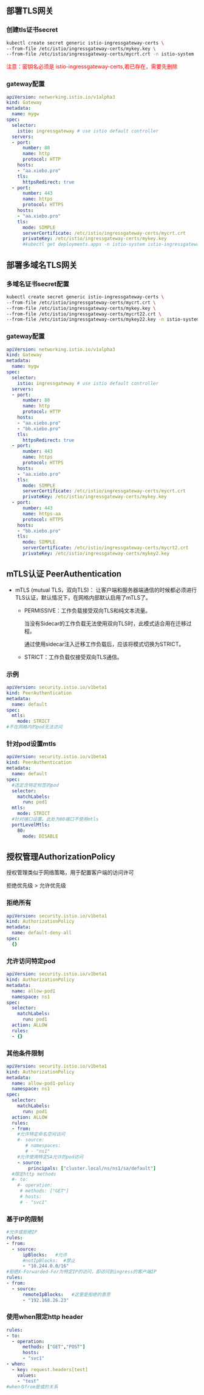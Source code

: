 ## 部署TLS网关

### 创建tls证书secret
```bash
kubectl create secret generic istio-ingressgateway-certs \
--from-file /etc/istio/ingressgateway-certs/mykey.key \
--from-file /etc/istio/ingressgateway-certs/mycrt.crt -n istio-system
```
<font color='red'>注意：密钥名必须是 istio-ingressgateway-certs,若已存在，需要先删除</font>

### gateway配置

```yaml
apiVersion: networking.istio.io/v1alpha3
kind: Gateway
metadata:
  name: mygw
spec:
  selector:
    istio: ingressgateway # use istio default controller
  servers:
  - port:
      number: 80
      name: http
      protocol: HTTP
    hosts:
    - "aa.xiebo.pro"
    tls:
      httpsRedirect: true
  - port:
      number: 443
      name: https
      protocol: HTTPS
    hosts:
    - "aa.xiebo.pro"
    tls:
      mode: SIMPLE
      serverCertificate: /etc/istio/ingressgateway-certs/mycrt.crt
      privateKey: /etc/istio/ingressgateway-certs/mykey.key 
      #kubectl get deployments.apps -n istio-system istio-ingressgateway -o yaml可以看到默认secret挂载路径
```
## 部署多域名TLS网关

### 多域名证书secret配置

```bash
kubectl create secret generic istio-ingressgateway-certs \
--from-file /etc/istio/ingressgateway-certs/mycrt.crt \
--from-file /etc/istio/ingressgateway-certs/mykey.key \
--from-file /etc/istio/ingressgateway-certs/mycrt22.crt \
--from-file /etc/istio/ingressgateway-certs/mykey22.key -n istio-system
```

### gateway配置

```yaml
apiVersion: networking.istio.io/v1alpha3
kind: Gateway
metadata:
  name: mygw
spec:
  selector:
    istio: ingressgateway # use istio default controller
  servers:
  - port:
      number: 80
      name: http
      protocol: HTTP
    hosts:
    - "aa.xiebo.pro"
    - "bb.xiebo.pro"
    tls:
      httpsRedirect: true
  - port:
      number: 443
      name: https
      protocol: HTTPS
    hosts:
    - "aa.xiebo.pro"
    tls:
      mode: SIMPLE
      serverCertificate: /etc/istio/ingressgateway-certs/mycrt.crt
      privateKey: /etc/istio/ingressgateway-certs/mykey.key 
  - port:
      number: 443
      name: https-aa
      protocol: HTTPS
    hosts:
    - "bb.xiebo.pro"
    tls:
      mode: SIMPLE
      serverCertificate: /etc/istio/ingressgateway-certs/mycrt2.crt
      privateKey: /etc/istio/ingressgateway-certs/mykey2.key
```

## mTLS认证 PeerAuthentication

* mTLS (mutual TLS，双向TLS)： 让客户端和服务器端通信的时候都必须进行TLS认证，默认情况下，在网格内部默认启用了mTLS了。

  * PERMISSIVE：工作负载接受双向TLS和纯文本流量。

    当没有Sidecar的工作负载无法使用双向TLS时，此模式适合用在迁移过程。

    通过使用sidecar注入迁移工作负载后，应该将模式切换为STRICT。

  * STRICT：工作负载仅接受双向TLS通信。

### 示例

```yaml
apiVersion: security.istio.io/v1beta1
kind: PeerAuthentication
metadata:
  name: default
spec:
  mtls:
    mode: STRICT
#不在网格内的pod无法访问
```
### 针对pod设置mtls
```yaml
apiVersion: security.istio.io/v1beta1
kind: PeerAuthentication
metadata:
  name: default
spec:
  #选定含特定标签的pod
  selector:
    matchLabels:
      run: pod1
  mtls:
    mode: STRICT
  #针对端口设置，此处为80端口不使用mtls
  portLevelMtls:
    80:
      mode: DISABLE 
```

## 授权管理AuthorizationPolicy

授权管理类似于网络策略，用于配置客户端的访问许可

拒绝优先级 > 允许优先级

### 拒绝所有

```yaml
apiVersion: security.istio.io/v1beta1
kind: AuthorizationPolicy
metadata:
  name: default-deny-all
spec:
  {}
```

### 允许访问特定pod

```yaml
apiVersion: security.istio.io/v1beta1
kind: AuthorizationPolicy
metadata:
  name: allow-pod1
  namespace: ns1
spec:
  selector:
    matchLabels:
      run: pod1
  action: ALLOW
  rules:
  - {}
```

### 其他条件限制
```yaml
apiVersion: security.istio.io/v1beta1
kind: AuthorizationPolicy
metadata:
  name: allow-pod1-policy
  namespace: ns1
spec:
  selector:
    matchLabels:
      run: pod1
  action: ALLOW
  rules:
  - from:
    #允许特定命名空间访问
    #- source:
       # namespaces:
       # - "ns1"
    #允许使用特定SA允许的pod访问
    - source:
        principals: ["cluster.local/ns/ns1/sa/default"]
  #限定http methods
  #- to:
    #- operation:
     # methods: ["GET"]
     # hosts:
     # - "svc1"
```

### 基于IP的限制

```yaml
#允许或拒绝IP
rules:
- from:
  - source:
      ipBlocks:   #允许
      #notIpBlocks:  #禁止
      - "10.244.0.0/16"
#拒绝X-Forwarded-For为特定IP的访问，即访问到ingress的客户端IP
rules:
- from:
  - source:
      remoteIpBlocks:   #这里是拒绝的意思
      - "192.168.26.23"
```
### 使用when限定http header

```yaml
rules:
- to:
  - operation:
      methods: ["GET","POST"]
      hosts:
      - "svc1"
- when:
  - key: request.headers[test]
    values:
    - "test"
#when与from是或的关系
```